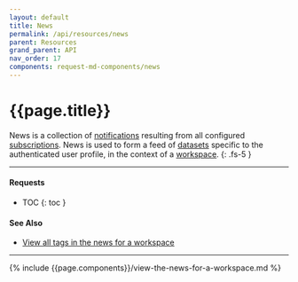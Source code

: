 ```yaml
---
layout: default
title: News
permalink: /api/resources/news
parent: Resources
grand_parent: API
nav_order: 17
components: request-md-components/news
---
```


# {{page.title}}

News is a collection of [notifications](notifications) resulting from all configured [subscriptions](subscriptions). News is used to form a feed of [datasets](datasets#dataset) specific to the authenticated user profile, in the context of a [workspace](workspaces).
{: .fs-5 }

---

#### Requests

- TOC
{: toc }

#### See Also

- [View all tags in the news for a workspace](tags#view-all-tags-in-the-news-for-a-workspace)

---

{% include {{page.components}}/view-the-news-for-a-workspace.md %}

